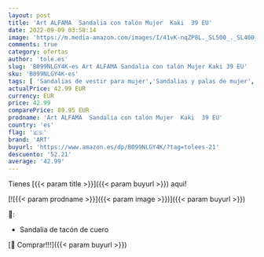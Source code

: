 ```yaml
---
layout: post
title: 'Art ALFAMA  Sandalia con talón Mujer  Kaki  39 EU'
date: 2022-09-09 03:58:14
image: 'https://m.media-amazon.com/images/I/41vK-nqZP8L._SL500_._SL400_.jpg'
comments: true
category: ofertas
author: 'tole.es'
slug: 'B099NLGY4K-es Art ALFAMA Sandalia con talón Mujer Kaki 39 EU'
sku: 'B099NLGY4K-es'
tags: [ 'Sandalias de vestir para mujer','Sandalias y palas de mujer','Zapatos','Zapatos para mujer','Zapatos y complementos','art','sandalia','🇪🇸', ]
actualPrice: 42.99 EUR
currency: EUR
price: 42.99
comparePrice: 89.95 EUR
prodname: 'Art ALFAMA  Sandalia con talón Mujer  Kaki  39 EU'
country: 'es'
flag: '🇪🇸'
brand: 'ART'
buyurl: 'https://www.amazon.es/dp/B099NLGY4K/?tag=tolees-21'
descuento: '52.21'
average: '42.99'
---
```


Tienes [{{< param title >}}]({{< param buyurl >}}) aqui!

[![{{< param prodname >}}]({{< param image >}})]({{< param buyurl >}})

🔎:

- Sandalia de tacón de cuero

[🛒 Comprar!!!]({{< param buyurl >}})
